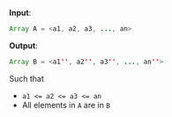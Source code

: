 **Input**: 
```java
Array A = <a1, a2, a3, ..., an>
```

**Output**:

```java
Array B = <a1'', a2'', a3'', ..., an''>
```
Such that
- `a1 <= a2 <= a3 <= an`
- All elements in `A` are in `B`
